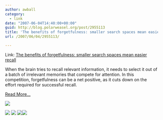 ```yaml
---
author: awball
category:
  - link
date: "2007-06-04T14:40:00+00:00"
guid: http://blog.polarweasel.org/post/2955113
title: 'The benefits of forgetfulness: smaller search spaces mean easier recall'
url: /2007/06/04/2955113/

---
```

Link: [The benefits of forgetfulness: smaller search spaces mean easier recall](http://feeds.arstechnica.com/~r/arstechnica/BAaf/~3/122123011/20070604-the-benefits-of-forgetfulness-smaller-search-spaces-mean-faster-recall.html)

When the brain tries to recall relevant information, it needs to select it out of a batch of irrelevant memories that compete for attention. In this competition, forgetfulness can be a net positive, as it cuts down on the effort required for successful recall.

[Read More…](http://arstechnica.com/news.ars/post/20070604-the-benefits-of-forgetfulness-smaller-search-spaces-mean-faster-recall.html)

[![](http://feeds.arstechnica.com/~a/arstechnica/BAaf?i=Ffpi8W)](http://feeds.arstechnica.com/~a/arstechnica/BAaf?a=Ffpi8W)

 [![](http://feeds.arstechnica.com/~f/arstechnica/BAaf?i=RZKrzAkJ)](http://feeds.arstechnica.com/~f/arstechnica/BAaf?a=RZKrzAkJ) [![](http://feeds.arstechnica.com/~f/arstechnica/BAaf?i=AaCtgFPo)](http://feeds.arstechnica.com/~f/arstechnica/BAaf?a=AaCtgFPo) [![](http://feeds.arstechnica.com/~f/arstechnica/BAaf?i=nsNY2xpI)](http://feeds.arstechnica.com/~f/arstechnica/BAaf?a=nsNY2xpI)![](http://feeds.arstechnica.com/~r/arstechnica/BAaf/~4/122123011)
